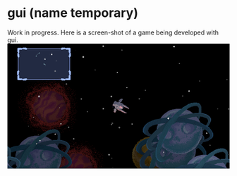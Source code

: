 gui (name temporary)
===

Work in progress. Here is a screen-shot of a game being developed with gui.
![Image](debris.png "Debris")
